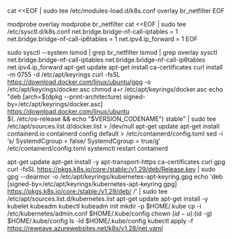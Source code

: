 cat <<EOF | sudo tee /etc/modules-load.d/k8s.conf
overlay
br_netfilter
EOF

modprobe overlay
modprobe br_netfilter
 cat <<EOF | sudo tee /etc/sysctl.d/k8s.conf
net.bridge.bridge-nf-call-iptables  = 1
net.bridge.bridge-nf-call-ip6tables = 1
net.ipv4.ip_forward                 = 1
EOF

 sudo sysctl --system
 lsmod | grep br_netfilter
 lsmod | grep overlay
sysctl net.bridge.bridge-nf-call-iptables net.bridge.bridge-nf-call-ip6tables net.ipv4.ip_forward
 apt-get update
 apt-get install ca-certificates curl
 install -m 0755 -d /etc/apt/keyrings
 curl -fsSL https://download.docker.com/linux/ubuntu/gpg -o /etc/apt/keyrings/docker.asc
 chmod a+r /etc/apt/keyrings/docker.asc
 echo   "deb [arch=$(dpkg --print-architecture) signed-by=/etc/apt/keyrings/docker.asc] https://download.docker.com/linux/ubuntu \
  $(. /etc/os-release && echo "$VERSION_CODENAME") stable" |   sudo tee /etc/apt/sources.list.d/docker.list > /dev/null
 apt-get update
 apt-get install  containerd.io 
  containerd config default > /etc/containerd/config.toml
  sed -i ‘s/ SystemdCgroup = false/ SystemdCgroup = true/g’ /etc/containerd/config.toml 
 systemctl restart containerd

 apt-get update
apt-get install -y apt-transport-https ca-certificates curl gpg
 curl -fsSL https://pkgs.k8s.io/core:/stable:/v1.29/deb/Release.key | sudo gpg --dearmor -o /etc/apt/keyrings/kubernetes-apt-keyring.gpg
  echo 'deb [signed-by=/etc/apt/keyrings/kubernetes-apt-keyring.gpg] https://pkgs.k8s.io/core:/stable:/v1.29/deb/ /' | sudo tee /etc/apt/sources.list.d/kubernetes.list
 apt-get update 
 apt-get install -y kubelet kubeadm kubectl
  kubeadm init
 mkdir -p $HOME/.kube
 cp -i /etc/kubernetes/admin.conf $HOME/.kube/config
 chown $(id -u):$(id -g) $HOME/.kube/config
  ls -ld $HOME/.kube/config
  kubectl apply -f https://reweave.azurewebsites.net/k8s/v1.28/net.yaml
